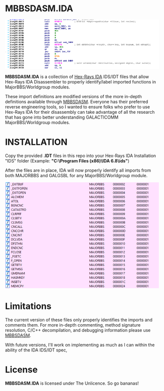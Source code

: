 # MBBSDASM.IDA

![MajorBBS Disassembler (MBBSDASM) IDA IDS/IDT Files Preview](./mbbsdasm_ida_example.png)

**MBBSDASM.IDA** is a collection of [Hex-Rays IDA](https://www.hex-rays.com/products/ida) IDS/IDT files that allow Hex-Rays IDA Disassembler to properly identify/label imported functions in MajorBBS/Worldgroup modules.

These import definitions are modified versions of the more in-depth definitions available through [MBBSDASM](https://github.com/enusbaum/MBBSDASM). Everyone has their preferred reverse engineering tools, so I wanted to ensure folks who prefer
to use Hex-Rays IDA for their disassembly can take advantage of all the research that has gone into better understanding GALACTICOMM MajorBBS/Worldgroup modules.

# INSTALLATION

Copy the provided **.IDT** files in this repo into your Hex-Rays IDA Installation "IDS" folder (Example: **"C:\Program Files (x86)\IDA 6.8\ids\"**)

After the files are in place, IDA will now properly identify all imports from both MAJORBBS and GALGSBL for any MajorBBS/Worldgroup module.

![MajorBBS Disassembler (MBBSDASM) IDA IDS/IDT Files Preview](./mbbsdasm_ida_example2.png)

# Limitations

The current version of these files only properly identifies the imports and comments them. For more in-depth commenting, method signature resolution, C/C++ decompilation, and debugging information please use [MBBSDASM](https://github.com/enusbaum/MBBSDASM).

With future versions, I'll work on implementing as much as I can within the ability of the IDA IDS/IDT spec,

# License

**MBBSDASM.IDA** is licensed under The Unlicence. So go bananas!
